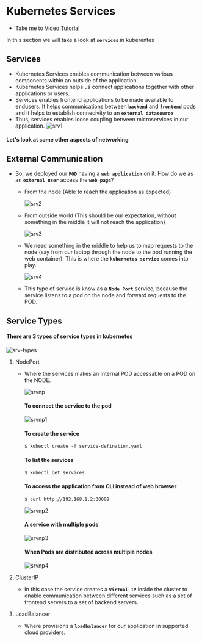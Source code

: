 # Kubernetes Services
  - Take me to [Video Tutorial](https://kodekloud.com/courses/539883/lectures/9808156)
  
In this section we will take a look at **`services`** in kuberentes

## Services
- Kubernetes Services enables communication between various components within an outside of the application.
- Kubernetes Services helps us connect applications together with other applications or users.
- Services enables frontend applications to be made available to endusers. It helps communications between **`backend`** and **`frontend`** pods and it helps to establish connecivity to an **`external datasource`**
- Thus, services enables loose coupling between microservices in our application.
  ![srv1](../../images/srv1.PNG)
  
#### Let's look at some other aspects of networking

## External Communication

- So, we deployed our **`POD`** having a **`web application`** on it. How do we as an **`external user`** access the **`web page`**?

  - From the node (Able to reach the application as expected)
  
    ![srv2](../../images/srv2.PNG)
    
  - From outside world (This should be our expectation, without something in the middle it will not reach the application)
  
    ![srv3](../../images/srv3.PNG)
    
  - We need something in the middle to help us to map requests to the node (say from our laptop through the node to the pod running the web container). This is where the **`kubernetes service`** comes into play.
    
    ![srv4](../../images/srv4.PNG)

  - This type of service is know as a **`Node Port`** service, because the service listens to a pod on the node and forward requests to the POD.
    
 ## Service Types
 
 #### There are 3 types of service types in kubernetes
 
   ![srv-types](../../images/srv-types.PNG)
 
 1. NodePort
    - Where the services makes an internal POD accessable on a POD on the NODE.
      
      ![srvnp](../../images/srvnp.PNG)
      
      #### To connect the service to the pod
      
      ![srvnp1](../../images/srvnp1.PNG)
      
      #### To create the service
      ```
      $ kubectl create -f service-defination.yaml
      ```
      
      #### To list the services
      ```
      $ kubectl get services
      ```
      
      #### To access the application from CLI instead of web browser
      ```
      $ curl http://192.168.1.2:30008
      ```
      
      ![srvnp2](../../images/srvnp2.PNG)

      #### A service with multiple pods
      
      ![srvnp3](../../images/srvnp3.PNG)
      
      #### When Pods are distributed across multiple nodes
     
      ![srvnp4](../../images/srvnp4.PNG)
     
            
 1. ClusterIP
    - In this case the service creates a **`Virtual IP`** inside the cluster to enable communication between different services such as a set of frontend servers to a set of backend servers.
    
 1. LoadBalancer
    - Where provisions a **`loadbalancer`** for our application in supported cloud providers.

